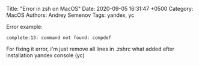 Title: "Error in zsh on MacOS"
Date: 2020-09-05 16:31:47 +0500
Category: MacOS
Authors: Andrey Semenov
Tags: yandex, yc

Error example:

    complete:13: command not found: compdef

For fixing it error, i'm just remove all lines in .zshrc what added after installation yandex console (yc)

